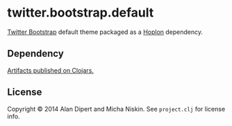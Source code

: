 # twitter.bootstrap.default

[Twitter Bootstrap][2] default theme packaged as a [Hoplon][1] dependency.

## Dependency

[Artifacts published on Clojars.][3]

## License

Copyright © 2014 Alan Dipert and Micha Niskin. See `project.clj` for license info.

[1]: http://hoplon.io
[2]: http://getbootstrap.com
[3]: https://clojars.org/io.hoplon.vendor/twitter.bootstrap.default
